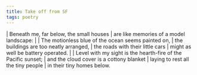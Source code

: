 ```yaml
---
title: Take off from SF
tags: poetry
---
```


| Beneath me, far below, the small houses
| are like memories of a model landscape:
|
| The motionless blue of the ocean seems painted on,
| the buildings are too neatly arranged,
| the roads with their little cars
| might as well be battery operated.
|
| Level with my sight is the hearth-fire of the Pacific sunset;
| and the cloud cover is a cottony blanket
| laying to rest all the tiny people
| in their tiny homes below.
